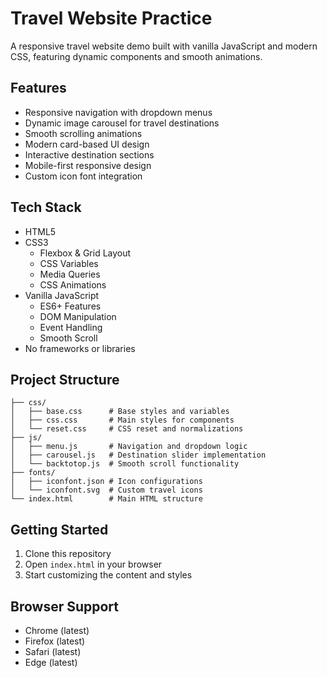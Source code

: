 # Travel Website Practice

A responsive travel website demo built with vanilla JavaScript and modern CSS, featuring dynamic components and smooth animations.

## Features

- Responsive navigation with dropdown menus
- Dynamic image carousel for travel destinations
- Smooth scrolling animations
- Modern card-based UI design
- Interactive destination sections
- Mobile-first responsive design
- Custom icon font integration

## Tech Stack

- HTML5
- CSS3
  - Flexbox & Grid Layout
  - CSS Variables
  - Media Queries
  - CSS Animations
- Vanilla JavaScript
  - ES6+ Features
  - DOM Manipulation
  - Event Handling
  - Smooth Scroll
- No frameworks or libraries

## Project Structure

```
├── css/
│   ├── base.css      # Base styles and variables
│   ├── css.css       # Main styles for components
│   └── reset.css     # CSS reset and normalizations
├── js/
│   ├── menu.js       # Navigation and dropdown logic
│   ├── carousel.js   # Destination slider implementation
│   └── backtotop.js  # Smooth scroll functionality
├── fonts/
│   ├── iconfont.json # Icon configurations
│   └── iconfont.svg  # Custom travel icons
└── index.html        # Main HTML structure
```

## Getting Started

1. Clone this repository
2. Open `index.html` in your browser
3. Start customizing the content and styles

## Browser Support

- Chrome (latest)
- Firefox (latest)
- Safari (latest)
- Edge (latest)
